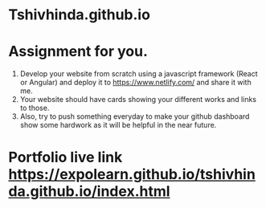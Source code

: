 # Tshivhinda.github.io
# Assignment for you.
1. Develop your website from scratch using a javascript framework (React or Angular) and deploy it to https://www.netlify.com/ and share it with me.
2. Your website should have cards showing your different works and links to those.
3. Also, try to push something everyday to make your github dashboard show some hardwork as it will be helpful in the near future.

# Portfolio live link https://expolearn.github.io/tshivhinda.github.io/index.html
